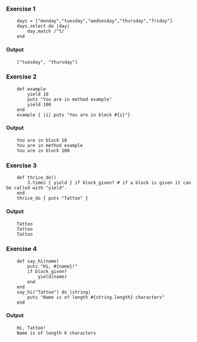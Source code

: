 ### Exercise 1
```
	days = ["monday","tuesday","wednesday","thursday","friday"]
	days.select do |day|
		day.match /^t/
	end
```
#### Output
```
	["tuesday", "thursday"]
```
### Exercise 2
```
	def example
		yield 10
		puts "You are in method example"
		yield 100
	end
	example { |i| puts "You are in block #{i}"}
```
#### Output
```
	You are in block 10
	You are in method example
	You are in block 100
```
### Exercise 3
```
	def thrice_do()
		3.times { yield } if block_given? # if a block is given it can be called with "yield".
	end
	thrice_do { puts "Tattoo" }
```
#### Output
```
	Tattoo
	Tattoo
	Tattoo
```
### Exercise 4
```
	def say_hi(name)
		puts "Hi, #{name}!"
		if block_given?
			yield(name)
		end
	end
	say_hi("Tattoo") do |string|
		puts "Name is of length #{string.length} characters"
	end
```
#### Output
```
	Hi, Tattoo!
	Name is of length 6 characters
```
